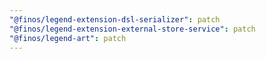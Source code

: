 ```yaml
---
"@finos/legend-extension-dsl-serializer": patch
"@finos/legend-extension-external-store-service": patch
"@finos/legend-art": patch
---
```

